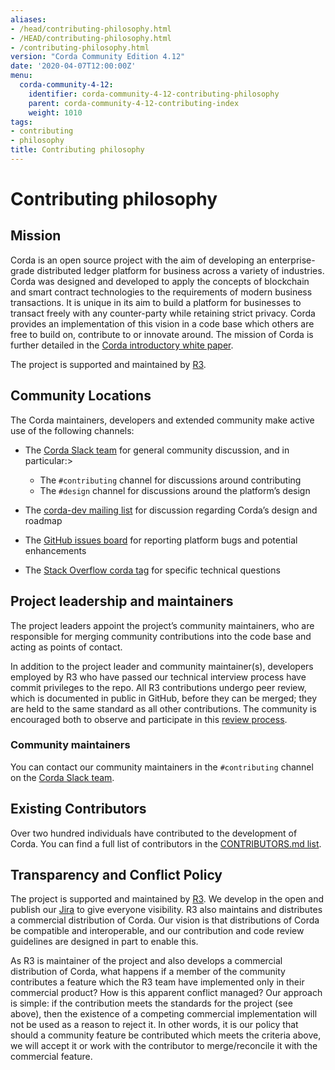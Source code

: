 ```yaml
---
aliases:
- /head/contributing-philosophy.html
- /HEAD/contributing-philosophy.html
- /contributing-philosophy.html
version: "Corda Community Edition 4.12"
date: '2020-04-07T12:00:00Z'
menu:
  corda-community-4-12:
    identifier: corda-community-4-12-contributing-philosophy
    parent: corda-community-4-12-contributing-index
    weight: 1010
tags:
- contributing
- philosophy
title: Contributing philosophy
---
```



# Contributing philosophy



## Mission

Corda is an open source project with the aim of developing an enterprise-grade distributed ledger platform for business across a variety of
industries.  Corda was designed and developed to apply the concepts of blockchain and smart contract technologies to the requirements of
modern business transactions.  It is unique in its aim to build a platform for businesses to transact freely with any counter-party while
retaining strict privacy. Corda provides an implementation of this vision in a code base which others are free to build on, contribute to
or innovate around. The mission of Corda is further detailed in the [Corda introductory white paper](/en/pdf/corda-introductory-whitepaper.pdf).

The project is supported and maintained by [R3](https://www.r3.com).


## Community Locations

The Corda maintainers, developers and extended community make active use of the following channels:


* The [Corda Slack team](http://cordaledger.slack.com) for general community discussion, and in particular:>

    * The `#contributing` channel for discussions around contributing
    * The `#design` channel for discussions around the platform’s design



* The [corda-dev mailing list](https://groups.io/g/corda-dev) for discussion regarding Corda’s design and roadmap
* The [GitHub issues board](https://github.com/corda/corda/issues) for reporting platform bugs and potential enhancements
* The [Stack Overflow corda tag](https://stackoverflow.com/questions/tagged/corda) for specific technical questions


## Project leadership and maintainers

The project leaders appoint the project’s community maintainers, who are responsible for merging community contributions into the code base and
acting as points of contact.

In addition to the project leader and community maintainer(s), developers employed by R3 who have passed our technical interview process
have commit privileges to the repo. All R3 contributions undergo peer review, which is documented in public in GitHub, before they can be
merged; they are held to the same standard as all other contributions. The community is encouraged both to observe and participate in this
[review process](https://github.com/corda/corda/pulls).

### Community maintainers

You can contact our community maintainers in the `#contributing` channel on the [Corda Slack team](http://cordaledger.slack.com).


## Existing Contributors

Over two hundred individuals have contributed to the development of Corda. You can find a full list of contributors in the
[CONTRIBUTORS.md list](https://github.com/corda/corda/blob/release/os/4.12/CONTRIBUTORS.md).


## Transparency and Conflict Policy

The project is supported and maintained by [R3](https://www.r3.com). We develop in the open and publish our
[Jira](https://r3-cev.atlassian.net/projects/CORDA/summary) to give everyone visibility. R3 also maintains and distributes a commercial
distribution of Corda. Our vision is that distributions of Corda be compatible and interoperable, and our contribution and code review
guidelines are designed in part to enable this.

As R3 is maintainer of the project and also develops a commercial distribution of Corda, what happens if a member of the
community contributes a feature which the R3 team have implemented only in their commercial product? How is this apparent conflict managed?
Our approach is simple: if the contribution meets the standards for the project (see above), then the existence of a competing commercial
implementation will not be used as a reason to reject it. In other words, it is our policy that should a community feature be contributed
which meets the criteria above, we will accept it or work with the contributor to merge/reconcile it with the commercial feature.

